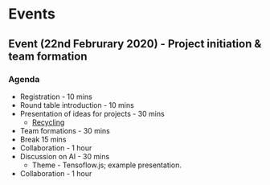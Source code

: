 # Events

## Event (22nd Februrary 2020) - Project initiation & team formation

### Agenda
* Registration - 10 mins
* Round table introduction - 10 mins
* Presentation of ideas for projects - 30 mins
  * [Recycling](https://github.com/tensorflowRUs/recycling-object-detection) 
* Team formations - 30 mins
* Break 15 mins
* Collaboration - 1 hour
* Discussion on AI - 30 mins
  * Theme - Tensoflow.js; example presentation.
* Collaboration - 1 hour



